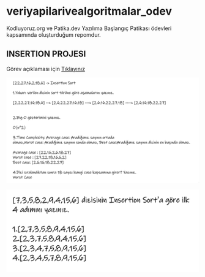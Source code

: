 # veriyapilarivealgoritmalar_odev
Kodluyoruz.org ve Patika.dev Yazılıma Başlangıç Patikası ödevleri kapsamında oluşturduğum repomdur.
## INSERTION PROJESI
Görev açıklaması için [Tıklayınız](https://app.patika.dev/courses/veri-yapilari-ve-algoritmalar/insertion-sort-proje#:~:text=Tamamlanmam%C4%B1%C5%9F%20Konular%C4%B1%20G%C3%B6ster-,Veri%20Yap%C4%B1lar%C4%B1%20ve%20Algoritmalar,Insertion%20Sort%20Projesi,-Insertion%20Sort%20Projesi)

![ınsertionsort1](insertionsort1.png)

![insertionsort2](insertionsort2.png)

